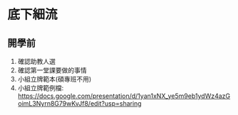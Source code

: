 # 底下細流

## 開學前
1. 確認助教人選
2. 確認第一堂課要做的事情
3. 小組立牌範本(碩專班不用)
4. 小組立牌範例檔: https://docs.google.com/presentation/d/1yan1xNX_ye5m9eb1ydWz4azGoimL3Nyrn8G79wKvJf8/edit?usp=sharing

##
